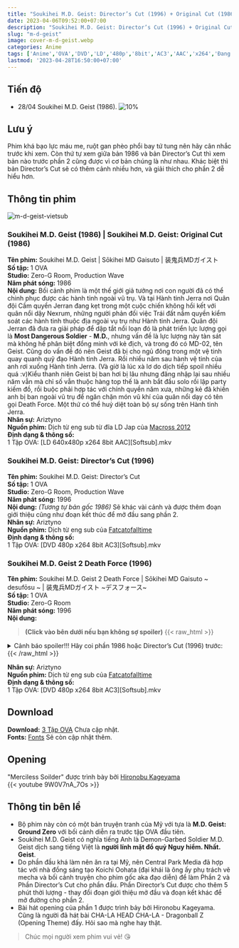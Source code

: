 ```yaml
---
title: "Soukihei M.D. Geist: Director’s Cut (1996) + Original Cut (1986) & Soukihei M.D. Geist 2 Death Force (1996)"
date: 2023-04-06T09:52:00+07:00
description: "Soukihei M.D. Geist: Director’s Cut (1996) + Original Cut (1986) & Soukihei M.D. Geist 2 Death Force (1996) DVD/LD Vietsub"
slug: "m-d-geist"
image: cover-m-d-geist.webp
categories: Anime
tags: ['Anime','OVA','DVD','LD','480p','8bit','AC3','AAC','x264','Đang tiến hành']
lastmod: '2023-04-28T16:50:00+07:00'
---
```

## Tiến độ   
- 28/04 Soukihei M.D. Geist (1986). ![10%](https://progress-bar.dev/10?title=tiến-độ)
## Lưu ý    
Phim khá bạo lực máu me, ruột gan phèo phổi bay tứ tung nên hãy cân nhắc trước khi xem. Còn thứ tự xem giữa bản 1986 và bản Director’s Cut thì xem bản nào trước phần 2 cũng được vì cơ bản chúng là như nhau. Khác biệt thì bản Director’s Cut sẽ có thêm cảnh nhiều hơn, và giải thích cho phần 2 dễ hiểu hơn.   
## Thông tin phim   
![m-d-geist-vietsub](m-d-geist-1.webp)
### Soukihei M.D. Geist (1986) | Soukihei M.D. Geist: Original Cut (1986)
**Tên phim:** Soukihei M.D. Geist | Sōkihei MD Gaisuto | 装鬼兵MDガイスト   
**Số tập:** 1 OVA  
**Studio:** Zero-G Room, Production Wave   
**Năm phát sóng:** 1986   
**Nội dung:** Bối cảnh phim là một thế giới giả tưởng nơi con người đã có thể chinh phục được các hành tinh ngoài vũ trụ. Và tại Hành tinh Jerra nơi Quân đội Cầm quyền Jerran đang kẹt trong một cuộc chiến không hồi kết với quân nổi dậy Nexrum, những người phản đối việc Trái đất nắm quyền kiểm soát các hành tinh thuộc địa ngoài vụ trụ như Hành tinh Jerra. Quân đội Jerran đã đưa ra giải pháp để dập tắt nổi loạn đó là phát triển lực lượng gọi là **Most Dangerous Soldier** - **M.D.**, nhưng vấn đề là lực lượng này tàn sát mà không hề phân biệt đồng minh với kẻ địch, và trong đó có MD-02, tên Geist. Cũng do vấn đề đó nên Geist đã bị cho ngủ đông trong một vệ tinh quay quanh quỹ đạo Hành tinh Jerra. Rồi nhiều năm sau hành vệ tinh của anh rơi xuống Hành tinh Jerra. (Và giờ là lúc xà lơ do dịch tiếp spoil nhiều quá :v)Kiểu thanh niên Geist bị ban hơi bị lâu nhưng đăng nhập lại sau nhiều năm vẫn mà chỉ số vẫn thuộc hàng top thế là anh bắt đầu solo rồi lập party kiếm đồ, rồi buộc phải hợp tác với chính quyền năm xưa, những kẻ đã khiến anh bị ban ngoài vũ trụ để ngăn chặn món vũ khí của quân nổi dạy có tên gọi Death Force. Một thứ có thể huỷ diệt toàn bộ sự sống trên Hành tinh Jerra.  
**Nhân sự:** Ariztyno   
**Nguồn phim:** Dịch từ eng sub từ đĩa LD Jap của [Macross 2012](https://nyaa.si/view/860370)   
**Định dạng & thông số:**      
1 Tập OVA: [LD 640x480p x264 8bit AAC][Softsub].mkv 
### Soukihei M.D. Geist: Director’s Cut (1996)
**Tên phim:** Soukihei M.D. Geist: Director’s Cut   
**Số tập:** 1 OVA  
**Studio:** Zero-G Room, Production Wave   
**Năm phát sóng:** 1996   
**Nội dung:** *(Tương tự bản gốc 1986)* Sẽ khác vài cảnh và được thêm đoạn giới thiệu cũng như đoạn kết thúc để mở đầu sang phần 2.   
**Nhân sự:** Ariztyno   
**Nguồn phim:** Dịch từ eng sub của [Fatcatofalltime](https://nyaa.si/view/1606672)   
**Định dạng & thông số:**      
1 Tập OVA: [DVD 480p x264 8bit AC3][Softsub].mkv   
### Soukihei M.D. Geist 2 Death Force (1996)
**Tên phim:** Soukihei M.D. Geist 2 Death Force | Sōkihei MD Gaisuto ~ desufōsu ~ | 装鬼兵MDガイスト ~デスフォース~   
**Số tập:** 1 OVA  
**Studio:** Zero-G Room   
**Năm phát sóng:** 1996   
**Nội dung:**   
>**(Click vào bên dưới nếu bạn không sợ spoiler)**
{{< raw_html >}}  
<details> 
  <summary>Cảnh báo spoiler!!! Hãy coi phần 1986 hoặc Director’s Cut (1996) trước:</summary>
   Trong chưa đầy một năm sau khi Geist kích hoạt Death Force, thứ đã quét sạch phần lớn dân cư trên Hành tinh Jerra. Để không cảm thấy nhàn rỗi Geist đã quyết định sẽ đi tùng xẻo lũ máy móc Death Force. Tàn dư của dân số trên Jerra đã bó trốn đến một khu vực hẻo lánh nằm dưới sự kiểm soát của kẻ từng thuộc lực lượng MDS, là Krauser hay MD-01. Gã ta đã sống sót khỏi Death Force nhờ công nghệ tích hợp trong pháo đài của mình. Và rồi chuyện gì đến cũng đến Geist đã chạm trán với Krauser và bị hắn đánh bại te tua. Cay cú Geist quyết định báo thù, còn kết cục của việc báo thù thế nào thì mời bạn xem phim để biết chứ kể mất hay.
</details>
{{< /raw_html >}} 

**Nhân sự:** Ariztyno   
**Nguồn phim:** Dịch từ eng sub của [Fatcatofalltime](https://nyaa.si/view/1606672)   
**Định dạng & thông số:**      
1 Tập OVA: [DVD 480p x264 8bit AC3][Softsub].mkv   
## Download    
**Download:** [3 Tập OVA](https://terabox.com/) Chưa cập nhật.   
**Fonts:** [Fonts](https://github.com/Ariztynfansub/m.d.g-s-fonts/archive/refs/heads/main.zip) Sẽ còn cập nhật thêm.
## Opening   
"Merciless Soilder" được trình bày bởi [Hironobu Kageyama](https://en.wikipedia.org/wiki/Hironobu_Kageyama)  
{{< youtube 9W0V7nA_7Os >}}
## Thông tin bên lề
- Bộ phim này còn có một bản truyện tranh của Mỹ với tựa là **M.D. Geist: Ground Zero** với bối cảnh diễn ra trước tập OVA đầu tiên.
- Soukihei M.D. Geist có nghĩa tiếng Anh là Demon-Garbed Soldier M.D. Geist dịch sang tiếng Việt là **người lính mặt đồ quỷ Nguy hiểm. Nhất. Geist**.
- Do phần đầu khá làm nên ăn ra tại Mỹ, nên Central Park Media đã hợp tác với nhà đồng sáng tạo Koichi Oohata (đại khái là ông ấy phụ trách vẽ mecha và bối cảnh truyện cho phim gốc aka đạo diễn) để làm Phần 2 và Phần Director’s Cut cho phần đầu. Phần Director’s Cut được cho thêm 5 phút thời lượng - thay đổi đoạn giới thiệu mở đầu và đoạn kết khác để mở đường cho phần 2.   
- Bài hát opening của phần 1 được trình bảy bởi Hironobu Kageyama. Cũng là người đã hát bài CHA-LA HEAD CHA-LA - Dragonball Z (Opening Theme) đấy. Hỏi sao mà nghe hay thật.
> Chúc mọi người xem phim vui vẻ! 😘
